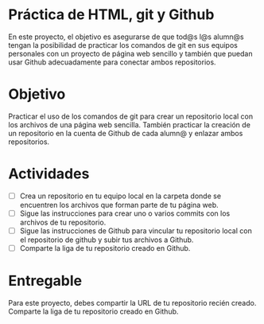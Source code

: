 # Práctica de HTML, git y Github
En este proyecto, el objetivo es asegurarse de que tod@s l@s alumn@s tengan la posibilidad de practicar los comandos de git en sus equipos personales con un proyecto de página web sencillo y también que puedan usar Github adecuadamente para conectar ambos repositorios.

# Objetivo
Practicar el uso de los comandos de git para crear un repositorio local con los archivos de una página web sencilla. También practicar la creación de un repositorio en la cuenta de Github de cada alumn@ y enlazar ambos repositorios.

# Actividades
- [ ] Crea un repositorio en tu equipo local en la carpeta donde se encuentren los archivos que forman parte de tu página web.
- [ ] Sigue las instrucciones para crear uno o varios commits con los archivos de tu repositorio.
- [ ] Sigue las instrucciones de Github para vincular tu repositorio local con el repositorio de github y subir tus archivos a Github.
- [ ] Comparte la liga de tu repositorio creado en Github.

# Entregable
Para este proyecto, debes compartir la URL de tu repositorio recién creado.
Comparte la liga de tu repositorio creado en Github.
